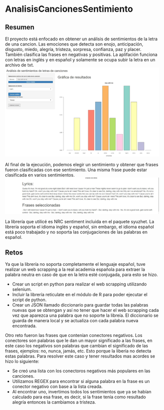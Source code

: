 # AnalisisCancionesSentimiento

## Resumen
El proyecto está enfocado en obtener un análisis de sentimientos de la letra de una cancion. Las emociones que detecta son enojo, anticipación, disgusto, miedo, alegría, tristeza, sorpresa, confianza, paz y placer. También clasifica las frases en negativas y positivas. La aplifación funciona con letras en inglés y en español y solamente se ocupa subir la letra en un archivo de txt.
![Gráfico de sentimientos para la canción Stay With Me de Sam Smith](Resultados/Grafico_staywithme.jpg)

Al final de la ejecución, podemos elegir un sentimiento y obtener que frases fueron clasificadas con ese sentimiento. Una misma frase puede estar clasificada en varios sentimientos.
![Letras y frases clasificadas como tristes](Resultados/Letras.jpg)

La librería que utilicé es NRC sentiment incluida en el paquete syuzhet. La librería soporta el idioma inglés y español, sin embargo, el idioma español está poco trabajado y no soporta las conjugaciones de las palabras en español.  

## Retos
Ya que la librería no soporta completamente el lenguaje español, tuve realizar un web scrapping a la real academia española para extraer la palabra neutra en caso de que en la letra esté conjugada, para esto se hizo.
  - Crear un script en python para realizar el web scrapping utilizando selenium.
  - Incluir la librería reticulate en el módulo de R para poder ejecutar el script de python.
  - Crear un JSON llamado diccionario para guardar todas las palabras nuevas que se obtengan y así no tener que hacer el web scrapping cada vez que aparezca una palabra que no soporte la libreía. El diccionario se guarda de     manera local y se actualiza con cada palabra nueva encontrada.
 
 Otro reto fueron las frases que contenían conectores negativos. Los conectores son palabras que le dan un mayor significado a las frases, en este caso los negativos son palabras que cambian el significado de las frases, ejemplos: no, nunca, jamás, etc. Esto porque la libería no detecta estas palabras. Para resolver este caso y tener resultados mas acordes se hizo lo siguiente:
 - Se creó una lista con los conectoros negativos más populares en las canciones.
 - Utilizamos REGEX para encontrar si alguna palabra en la frase es un conector negativo con base a la lista creada.
 - Al encontrar uno, invertimos todos los sentimientos que ya se habían calculado para esa frase, es decir, si la frase tenía como resultado alegría entonces la cambiamos a tristeza.
